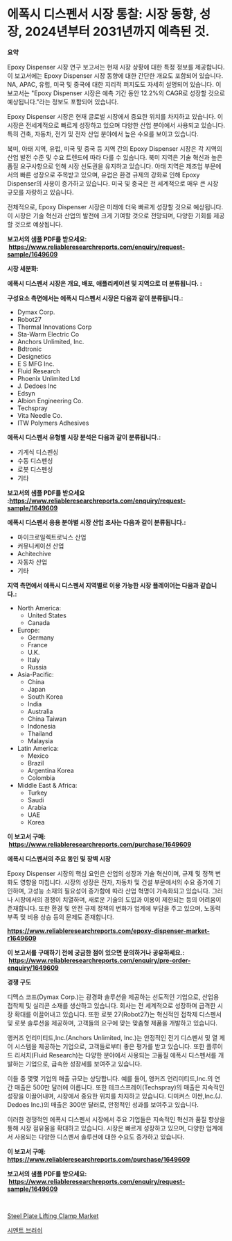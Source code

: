 <p><h1>에폭시 디스펜서 시장 통찰: 시장 동향, 성장, 2024년부터 2031년까지 예측된 것.</h1></p><p><strong>요약</strong></p>
<p><p>Epoxy Dispenser 시장 연구 보고서는 현재 시장 상황에 대한 특정 정보를 제공합니다. 이 보고서에는 Epoxy Dispenser 시장 동향에 대한 간단한 개요도 포함되어 있습니다. NA, APAC, 유럽, 미국 및 중국에 대한 지리적 퍼지도도 자세히 설명되어 있습니다. 이 보고서는 "Epoxy Dispenser 시장은 예측 기간 동안 12.2%의 CAGR로 성장할 것으로 예상됩니다."라는 정보도 포함되어 있습니다.</p><p>Epoxy Dispenser 시장은 현재 글로벌 시장에서 중요한 위치를 차지하고 있습니다. 이 시장은 전세계적으로 빠르게 성장하고 있으며 다양한 산업 분야에서 사용되고 있습니다. 특히 건축, 자동차, 전기 및 전자 산업 분야에서 높은 수요를 보이고 있습니다.</p><p>북미, 아태 지역, 유럽, 미국 및 중국 등 지역 간의 Epoxy Dispenser 시장은 각 지역의 산업 발전 수준 및 수요 트렌드에 따라 다를 수 있습니다. 북미 지역은 기술 혁신과 높은 품질 요구사항으로 인해 시장 선도권을 유지하고 있습니다. 아태 지역은 제조업 부문에서의 빠른 성장으로 주목받고 있으며, 유럽은 환경 규제의 강화로 인해 Epoxy Dispenser의 사용이 증가하고 있습니다. 미국 및 중국은 전 세계적으로 매우 큰 시장 규모를 자랑하고 있습니다.</p><p>전체적으로, Epoxy Dispenser 시장은 미래에 더욱 빠르게 성장할 것으로 예상됩니다. 이 시장은 기술 혁신과 산업의 발전에 크게 기여할 것으로 전망되며, 다양한 기회를 제공할 것으로 예상됩니다.</p></p>
<p><strong>보고서의 샘플 PDF를 받으세요: &nbsp;<a href="https://www.reliableresearchreports.com/enquiry/request-sample/1649609">https://www.reliableresearchreports.com/enquiry/request-sample/1649609</a></strong></p>
<p><strong>시장 세분화:</strong></p>
<p><strong> 에폭시 디스펜서 시장은 개요, 배포, 애플리케이션 및 지역으로 더 분류됩니다. :</strong></p>
<p><strong>구성요소 측면에서는 에폭시 디스펜서 시장은 다음과 같이 분류됩니다.:</strong></p>
<p><ul><li>Dymax Corp.</li><li>Robot27</li><li>Thermal Innovations Corp</li><li>Sta-Warm Electric Co</li><li>Anchors Unlimited, Inc.</li><li>Bdtronic</li><li>Designetics</li><li>E S MFG Inc.</li><li>Fluid Research</li><li>Phoenix Unlimited Ltd</li><li>J. Dedoes Inc</li><li>Edsyn</li><li>Albion Engineering Co.</li><li>Techspray</li><li>Vita Needle Co.</li><li>ITW Polymers Adhesives</li></ul></p>
<p><strong> 에폭시 디스펜서 유형별 시장 분석은 다음과 같이 분류됩니다.:</strong></p>
<p><ul><li>기계식 디스펜싱</li><li>수동 디스펜싱</li><li>로봇 디스펜싱</li><li>기타</li></ul></p>
<p><strong>보고서의 샘플 PDF를 받으세요 :<a href="https://www.reliableresearchreports.com/enquiry/request-sample/1649609">https://www.reliableresearchreports.com/enquiry/request-sample/1649609</a></strong></p>
<p><strong> 에폭시 디스펜서 응용 분야별 시장 산업 조사는 다음과 같이 분류됩니다.:</strong></p>
<p><ul><li>마이크로일렉트로닉스 산업</li><li>커뮤니케이션 산업</li><li>Achitechive</li><li>자동차 산업</li><li>기타</li></ul></p>
<p><strong>지역 측면에서 에폭시 디스펜서 지역별로 이용 가능한 시장 플레이어는 다음과 같습니다.:</strong></p>
<p><ul>
    <li>
        North America:
        <ul>
            <li>United States</li>
            <li>Canada</li>
        </ul>
    </li>
    <li>
        Europe:
        <ul>
            <li>Germany</li>
            <li>France</li>
            <li>U.K.</li>
            <li>Italy</li>
            <li>Russia</li>
        </ul>
    </li>
    <li>
        Asia-Pacific:
        <ul>
            <li>China</li>
            <li>Japan</li>
            <li>South Korea</li>
            <li>India</li>
            <li>Australia</li>
            <li>China Taiwan</li>
            <li>Indonesia</li>
            <li>Thailand</li>
            <li>Malaysia</li>
        </ul>
    </li>
    <li>
        Latin America:
        <ul>
            <li>Mexico</li>
            <li>Brazil</li>
            <li>Argentina Korea</li>
            <li>Colombia</li>
        </ul>
    </li>
    <li>
        Middle East & Africa:
        <ul>
            <li>Turkey</li>
            <li>Saudi</li>
            <li>Arabia</li>
            <li>UAE</li>
            <li>Korea</li>
        </ul>
    </li>
    </ul></p>
<p><strong>이 보고서 구매: &nbsp;<a href="https://www.reliableresearchreports.com/purchase/1649609">https://www.reliableresearchreports.com/purchase/1649609</a></strong></p>
<p><strong>에폭시 디스펜서의 주요 동인 및 장벽 시장</strong></p>
<p><p>Epoxy Dispenser 시장의 핵심 요인은 산업의 성장과 기술 혁신이며, 규제 및 정책 변화도 영향을 미칩니다. 시장의 성장은 전자, 자동차 및 건설 부문에서의 수요 증가에 기인하며, 고성능 소재의 필요성이 증가함에 따라 산업 혁명이 가속화되고 있습니다. 그러나 시장에서의 경쟁이 치열하며, 새로운 기술의 도입과 이용이 제한되는 등의 어려움이 존재합니다. 또한 환경 및 안전 규제 정책의 변화가 업계에 부담을 주고 있으며, 노동력 부족 및 비용 상승 등의 문제도 존재합니다.</p></p>
<p><strong><a href="https://www.reliableresearchreports.com/epoxy-dispenser-market-r1649609">https://www.reliableresearchreports.com/epoxy-dispenser-market-r1649609</a></strong></p>
<p><strong>이 보고서를 구매하기 전에 궁금한 점이 있으면 문의하거나 공유하세요.: &nbsp;<a href="https://www.reliableresearchreports.com/enquiry/pre-order-enquiry/1649609">https://www.reliableresearchreports.com/enquiry/pre-order-enquiry/1649609</a></strong></p>
<p><strong>경쟁 구도</strong></p>
<p><p>디맥스 코프(Dymax Corp.)는 광경화 솔루션을 제공하는 선도적인 기업으로, 산업용 접착제 및 실리콘 소재를 생산하고 있습니다. 회사는 전 세계적으로 성장하며 급격한 시장 확대를 이끌어내고 있습니다. 또한 로봇 27(Robot27)는 혁신적인 접착제 디스펜서 및 로봇 솔루션을 제공하며, 고객들의 요구에 맞는 맞춤형 제품을 개발하고 있습니다.</p><p>앵커즈 언리미티드,Inc.(Anchors Unlimited, Inc.)는 안정적인 전기 디스펜서 및 열 제어 시스템을 제공하는 기업으로, 고객들로부터 좋은 평가를 받고 있습니다. 또한 플루이드 리서치(Fluid Research)는 다양한 분야에서 사용되는 고품질 에폭시 디스펜서를 개발하는 기업으로, 급속한 성장세를 보여주고 있습니다.</p><p>이들 중 몇몇 기업의 매출 규모는 상당합니다. 예를 들어, 앵커즈 언리미티드,Inc.의 연간 매출은 500만 달러에 이릅니다. 또한 테크스프레이(Techspray)의 매출은 지속적인 성장을 이끌어내며, 시장에서 중요한 위치를 차지하고 있습니다. 디미켜스 이싼,Inc.(J. Dedoes Inc.)의 매출은 300만 달러로, 안정적인 성과를 보여주고 있습니다.</p><p>이러한 경쟁적인 에폭시 디스펜서 시장에서 주요 기업들은 지속적인 혁신과 품질 향상을 통해 시장 점유율을 확대하고 있습니다. 시장은 빠르게 성장하고 있으며, 다양한 업계에서 사용되는 다양한 디스펜서 솔루션에 대한 수요도 증가하고 있습니다.</p></p>
<p><strong>이 보고서 구매: &nbsp; <a href="https://www.reliableresearchreports.com/purchase/1649609">https://www.reliableresearchreports.com/purchase/1649609</a></strong></p>
<p><strong>보고서의 샘플 PDF를 받으세요: &nbsp;<a href="https://www.reliableresearchreports.com/enquiry/request-sample/1649609">https://www.reliableresearchreports.com/enquiry/request-sample/1649609</a></strong><strong></strong></p>
<p>&nbsp;</p>
<p><p><a href="https://github.com/BryceTownsendr/Market-Research-Report-List-4/blob/main/steel-plate-lifting-clamp-market.md">Steel Plate Lifting Clamp Market</a></p><p><a href="https://github.com/xvz497517413/Market-Research-Report-List-1/blob/main/887799428671.md">시멘트 브러쉬</a></p></p>
